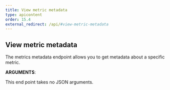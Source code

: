 ```yaml
---
title: View metric metadata
type: apicontent
order: 15.4
external_redirect: /api/#view-metric-metadata
---
```

## View metric metadata

The metrics metadata endpoint allows you to get metadata about a specific metric.

**ARGUMENTS**:

This end point takes no JSON arguments.

